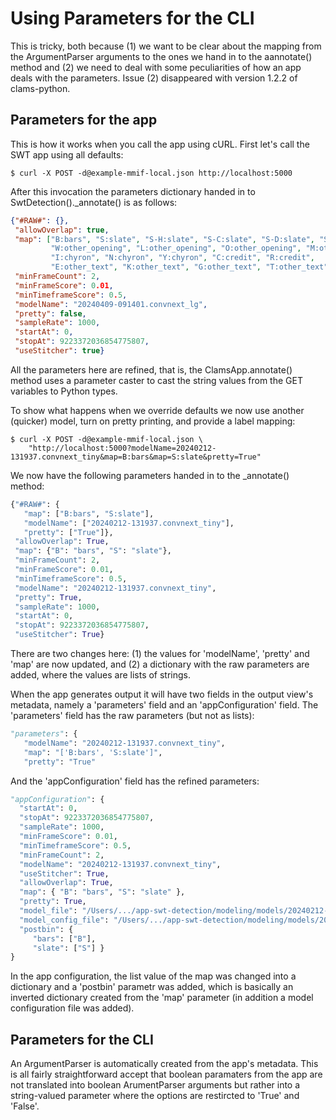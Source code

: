 # Using Parameters for the CLI

This is tricky, both because (1) we want to be clear about the mapping from the ArgumentParser arguments to the ones we hand in to the aannotate() method and (2) we need to deal with some peculiarities of how an app deals with the parameters. Issue (2) disappeared with version 1.2.2 of clams-python.


## Parameters for the app

This is how it works when you call the app using cURL. First let's call the SWT app using all defaults:

```
$ curl -X POST -d@example-mmif-local.json http://localhost:5000
```

After this invocation the parameters dictionary handed in to SwtDetection()._annotate() is as follows:

```json
{"#RAW#": {},
 "allowOverlap": true,
 "map": ["B:bars", "S:slate", "S-H:slate", "S-C:slate", "S-D:slate", "S-G:slate",
         "W:other_opening", "L:other_opening", "O:other_opening", "M:other_opening",
         "I:chyron", "N:chyron", "Y:chyron", "C:credit", "R:credit",
         "E:other_text", "K:other_text", "G:other_text", "T:other_text", "F:other_text"],
 "minFrameCount": 2,
 "minFrameScore": 0.01,
 "minTimeframeScore": 0.5,
 "modelName": "20240409-091401.convnext_lg",
 "pretty": false,
 "sampleRate": 1000,
 "startAt": 0,
 "stopAt": 9223372036854775807,
 "useStitcher": true}
```

All the parameters here are refined, that is, the ClamsApp.annotate() method uses a parameter caster to cast the string values from the GET variables to Python types.

To show what happens when we override defaults we now use another (quicker) model, turn on pretty printing, and provide a label mapping:

```
$ curl -X POST -d@example-mmif-local.json \
    "http://localhost:5000?modelName=20240212-131937.convnext_tiny&map=B:bars&map=S:slate&pretty=True"
```

We now have the following parameters handed in to the _annotate() method:

```python
{"#RAW#": {
   "map": ["B:bars", "S:slate"],
   "modelName": ["20240212-131937.convnext_tiny"],
   "pretty": ["True"]},
 "allowOverlap": True,
 "map": {"B": "bars", "S": "slate"},
 "minFrameCount": 2,
 "minFrameScore": 0.01,
 "minTimeframeScore": 0.5,
 "modelName": "20240212-131937.convnext_tiny",
 "pretty": True,
 "sampleRate": 1000,
 "startAt": 0,
 "stopAt": 9223372036854775807,
 "useStitcher": True}
```

There are two changes here: (1) the values for 'modelName', 'pretty' and 'map' are now updated, and (2) a dictionary with the raw parameters are added, where the values are lists of strings.

When the app generates output it will have two fields in the output view's metadata, namely a 'parameters' field and an 'appConfiguration' field. The 'parameters' field has the raw parameters (but not as lists):

```python
"parameters": {
   "modelName": "20240212-131937.convnext_tiny",
   "map": "['B:bars', 'S:slate']",
   "pretty": "True"
```

And the 'appConfiguration' field has the refined parameters:

```python
"appConfiguration": {
  "startAt": 0,
  "stopAt": 9223372036854775807,
  "sampleRate": 1000,
  "minFrameScore": 0.01,
  "minTimeframeScore": 0.5,
  "minFrameCount": 2,
  "modelName": "20240212-131937.convnext_tiny",
  "useStitcher": True,
  "allowOverlap": True,
  "map": { "B": "bars", "S": "slate" },
  "pretty": True,
  "model_file": "/Users/.../app-swt-detection/modeling/models/20240212-131937.convnext_tiny.pt",
  "model_config_file": "/Users/.../app-swt-detection/modeling/models/20240212-131937.convnext_tiny.yml",
  "postbin": {
     "bars": ["B"],
     "slate": ["S"] }
}
```

In the app configuration, the list value of the map was changed into a dictionary and a 'postbin' parametr was added, which is basically an inverted dictionary created from the 'map' parameter (in addition a model configuration file was added).


## Parameters for the CLI

An ArgumentParser is automatically created from the app's metadata. This is all fairly straightforward accept that boolean paramaters from the app are not translated into boolean ArumentParser arguments but rather into a string-valued parameter where the options are restircted to 'True' and 'False'.